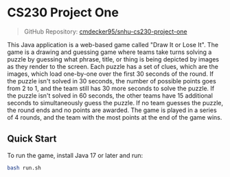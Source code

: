 # CS230 Project One

> GitHub Repository: [cmdecker95/snhu-cs230-project-one](https://github.com/cmdecker95/snhu-cs230-project-one.git)

This Java application is a web-based game called "Draw It or Lose It". The game is a drawing and guessing game where teams take turns solving a puzzle by guessing what phrase, title, or thing is being depicted by images as they render to the screen. Each puzzle has a set of clues, which are the images, which load one-by-one over the first 30 seconds of the round. If the puzzle isn't solved in 30 seconds, the number of possible points goes from 2 to 1, and the team still has 30 more seconds to solve the puzzle. If the puzzle isn't solved in 60 seconds, the other teams have 15 additional seconds to simultaneously guess the puzzle. If no team guesses the puzzle, the round ends and no points are awarded. The game is played in a series of 4 rounds, and the team with the most points at the end of the game wins.

## Quick Start

To run the game, install Java 17 or later and run:

```bash
bash run.sh
```
